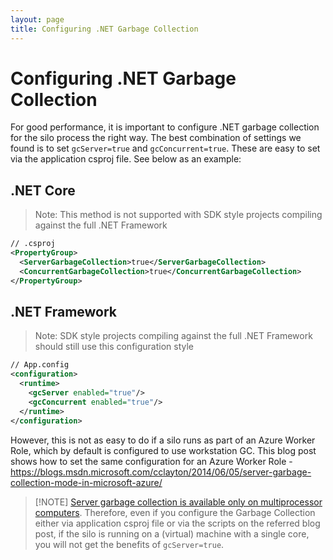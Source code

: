 ```yaml
---
layout: page
title: Configuring .NET Garbage Collection
---
```


# Configuring .NET Garbage Collection

For good performance, it is important to configure .NET garbage collection for the silo process the right way. The best combination of settings we found is to set `gcServer=true` and `gcConcurrent=true`. These are easy to set via the application csproj file. See below as an example:

## .NET Core

> Note: This method is not supported with SDK style projects compiling against the full .NET Framework

```xml
// .csproj
<PropertyGroup>
  <ServerGarbageCollection>true</ServerGarbageCollection>
  <ConcurrentGarbageCollection>true</ConcurrentGarbageCollection>
</PropertyGroup>
```

## .NET Framework

> Note: SDK style projects compiling against the full .NET Framework should still use this configuration style

``` xml
// App.config
<configuration>
  <runtime>
    <gcServer enabled="true"/>
    <gcConcurrent enabled="true"/>
  </runtime>
</configuration>
```

However, this is not as easy to do if a silo runs as part of an Azure Worker Role, which by default is configured to use workstation GC. This blog post shows how to set the same configuration for an Azure Worker Role -  https://blogs.msdn.microsoft.com/cclayton/2014/06/05/server-garbage-collection-mode-in-microsoft-azure/

> [!NOTE] [Server garbage collection is available only on multiprocessor computers](https://msdn.microsoft.com/library/system.runtime.gcsettings.isservergc(v=vs.110).aspx). Therefore, even if you configure the Garbage Collection either via application csproj file or via the scripts on the referred blog post, if the silo is running on a (virtual) machine with a single core, you will not get the benefits of `gcServer=true`.
